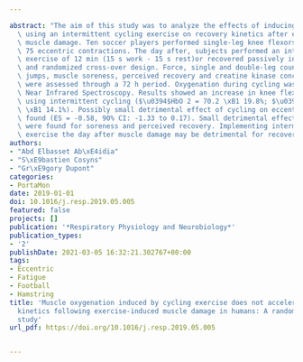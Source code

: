 ---
abstract: "The aim of this study was to analyze the effects of inducing muscle oxygenation\
  \ using an intermittent cycling exercise on recovery kinetics after exercise-induced\
  \ muscle damage. Ten soccer players performed single-leg knee flexors exercise:\
  \ 75 eccentric contractions. The day after, subjects performed an intermittent cycling\
  \ exercise of 12 min (15 s work - 15 s rest)or recovered passively in a balanced\
  \ and randomized cross-over design. Force, single and double-leg countermovement\
  \ jumps, muscle soreness, perceived recovery and creatine kinase concentrations\
  \ were assessed through a 72 h period. Oxygenation during cycling was assessed using\
  \ Near Infrared Spectroscopy. Results showed an increase in knee flexors oxygenation\
  \ using intermittent cycling ($\u0394$HbO 2 = 70.2 \xB1 19.8%; $\u0394$HHb = 68.2\
  \ \xB1 14.1%). Possibly small detrimental effect of cycling on eccentric force was\
  \ found (ES = -0.58, 90% CI: -1.33 to 0.17). Small detrimental effects of cycling\
  \ were found for soreness and perceived recovery. Implementing intermittent cycling\
  \ exercise the day after muscle damage may be detrimental for recovery."
authors:
- "Abd Elbasset Ab\xE4idia"
- "S\xE9bastien Cosyns"
- "Gr\xE9gory Dupont"
categories:
- PortaMon
date: 2019-01-01
doi: 10.1016/j.resp.2019.05.005
featured: false
projects: []
publication: '*Respiratory Physiology and Neurobiology*'
publication_types:
- '2'
publishDate: 2021-03-05 16:32:21.302767+00:00
tags:
- Eccentric
- Fatigue
- Football
- Hamstring
title: 'Muscle oxygenation induced by cycling exercise does not accelerate recovery
  kinetics following exercise-induced muscle damage in humans: A randomized cross-over
  study'
url_pdf: https://doi.org/10.1016/j.resp.2019.05.005

---

